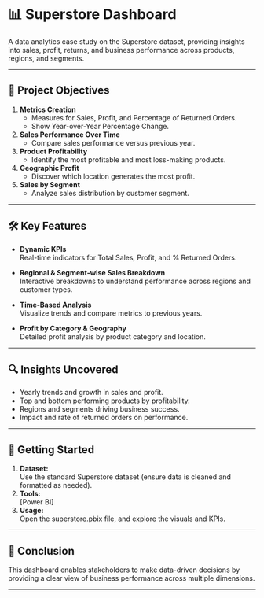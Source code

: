 # 📊 Superstore Dashboard

A data analytics case study on the Superstore dataset, providing insights into sales, profit, returns, and business performance across products, regions, and segments.

---

## 🎯 Project Objectives

1. **Metrics Creation**
    - Measures for Sales, Profit, and Percentage of Returned Orders.
    - Show Year-over-Year Percentage Change.
2. **Sales Performance Over Time**
    - Compare sales performance versus previous year.
3. **Product Profitability**
    - Identify the most profitable and most loss-making products.
4. **Geographic Profit**
    - Discover which location generates the most profit.
5. **Sales by Segment**
    - Analyze sales distribution by customer segment.

---

## 🛠️ Key Features

- **Dynamic KPIs**  
  Real-time indicators for Total Sales, Profit, and % Returned Orders.

- **Regional & Segment-wise Sales Breakdown**  
  Interactive breakdowns to understand performance across regions and customer types.

- **Time-Based Analysis**  
  Visualize trends and compare metrics to previous years.

- **Profit by Category & Geography**  
  Detailed profit analysis by product category and location.

---

## 🔍 Insights Uncovered

- Yearly trends and growth in sales and profit.
- Top and bottom performing products by profitability.
- Regions and segments driving business success.
- Impact and rate of returned orders on performance.

---

## 🚀 Getting Started

1. **Dataset:**  
   Use the standard Superstore dataset (ensure data is cleaned and formatted as needed).
2. **Tools:**  
   [Power BI]
3. **Usage:**  
   Open the superstore.pbix file, and explore the visuals and KPIs.

---

## 📝 Conclusion

This dashboard enables stakeholders to make data-driven decisions by providing a clear view of business performance across multiple dimensions.

---
